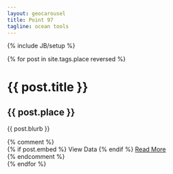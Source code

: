 ```yaml
---
layout: geocarousel
title: Point 97
tagline: ocean tools
---
```

{% include JB/setup %}
<div id="carousel-wrapper">
  <div id="map"> </div>
  <div id="geocarousel" class="carousel">
    <!-- Indicators -->
    <!-- <ol class="carousel-indicators" style="display:none">
      <li data-target="#geocarousel" data-slide-to="0" class="active"></li>
      {% for post in site.tags.place reversed %}
      <li data-target="#geocarousel" data-slide-to="{{forloop.index + 1}}"></li>
      {% endfor %}
    </ol> -->
    <div class="carousel-inner">
      {% for post in site.tags.place reversed %}
      <div class="item{% if forloop.first %} active{% endif %}" data-lat="{{ post.lat }}" data-lng="{{ post.lng }}" data-zoom="{{ post.zoom }}" data-hash="{{ post.url }}">
        <div class="container">
          <div class="carousel-caption lens">
            <div class="lens-panel">
                <div class="lens-panel-contents">
                  <div class="lens-panel-text">
                    <h1>{{ post.title }}</h1>
                    <h2>{{ post.place }}</h2>  
                      <p>{{ post.blurb }}</p>
                  </div>
                  <!-- <ul class="list-unstyled">
                    <li>partner</li>
                    <li>product</li>
                  </ul> -->
                 {% comment %} <div class="btn-group hidden-phone">
                  {% if post.embed %}
                    <a class="btn btn-default view-btn" data-embed="{{ post.embed|escape }}">View Data</a>
                  {% endif %}
                    <a class="btn btn-default" href="{{BASE_PATH}}{{ post.url }}">Read More</a>
                  </div>
                  {% endcomment %}
                </div>
            </div>
          </div>
        </div>
      </div>
      {% endfor %}
    </div>
    <a class="left carousel-control" href="#geocarousel" data-slide="prev">
      <span class="icon-prev"></span>
    </a>
    <a class="right carousel-control" href="#geocarousel" data-slide="next">
      <span class="icon-next"></span>
    </a>
  </div>
</div>
